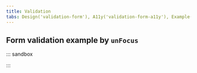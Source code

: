```yaml
---
title: Validation
tabs: Design('validation-form'), A11y('validation-form-a11y'), Example('validation-form-code')
---
```


## Form validation example by `unFocus`

::: sandbox

<script lang="tsx">
  export Demo from './examples/form-validation-example-by-`unfocus`.tsx';
</script>

:::
